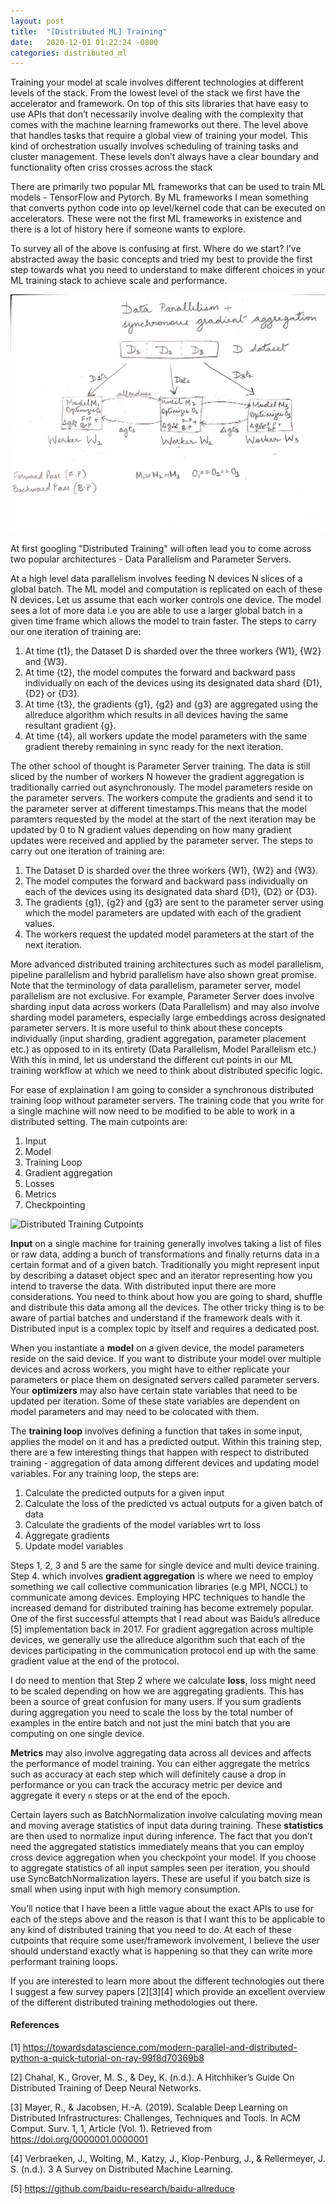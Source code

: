 ```yaml
---
layout: post
title:  "[Distributed ML] Training"
date:   2020-12-01 01:22:24 -0800
categories: distributed_ml
---
```


Training your model at scale involves different technologies at different levels of the stack. From the lowest level of the stack we first have the accelerator and framework. On top of this sits libraries that have easy to use APIs that don’t necessarily involve dealing with the complexity that comes with the machine learning frameworks out there. The level above that handles tasks that require a global view of training your model. This kind of orchestration usually involves scheduling of training tasks and cluster management. These levels don’t always have a clear boundary and functionality often criss crosses across the stack

There are primarily two popular ML frameworks that can be used to train ML models - TensorFlow and Pytorch. By ML frameworks I mean something that converts python code into op level/kernel code that can be executed on accelerators. These were not the first ML frameworks in existence and there is a lot of history here if someone wants to explore.

To survey all of the above is confusing at first. Where do we start? I’ve abstracted away the basic concepts and tried my best to provide the first step towards what you need to understand to make different choices in your ML training stack to achieve scale and performance. 

![Synchronous AllReduce](/assets/images/intro_distributed_training/synchronous-allreduce.jpg)

At first googling "Distributed Training" will often lead you to come across two popular architectures - Data Parallelism and Parameter Servers. 

At a high level data parallelism involves feeding N devices N slices of a global batch. The ML model and computation is replicated on each of these N devices. Let us assume that each worker controls one device. The model sees a lot of more data i.e you are able to use a larger global batch in a given time frame which allows the model to train faster. The steps to carry our one iteration of training are:

1. At time {t1}, the Dataset D is sharded over the three workers {W1}, {W2} and {W3}.
2. At time {t2}, the model computes the forward and backward pass individually on each of the devices using its designated data shard {D1}, {D2} or {D3}.
3. At time {t3}, the gradients {g1}, {g2} and {g3} are aggregated using the allreduce algorithm which results in all devices having the same resultant gradient {g}.
4. At time {t4}, all workers update the model parameters with the same gradient thereby remaining in sync ready for the next iteration.

The other school of thought is Parameter Server training. The data is still sliced by the number of workers N however the gradient aggregation is traditionally carried out asynchronously. The model parameters reside on the parameter servers. The workers compute the gradients and send it to the parameter server at different timestamps.This means that the model paramters requested by the model at the start of the next iteration may be updated by 0 to N gradient values depending on how many gradient updates were received and applied by the parameter server. The steps to carry out one iteration of training are:

1. The Dataset D is sharded over the three workers {W1}, {W2} and {W3}.
2. The model computes the forward and backward pass individually on each of the devices using its designated data shard {D1}, {D2} or {D3}.
3. The gradients {g1}, {g2} and {g3} are sent to the parameter server using which the model parameters are updated with each of the gradient values.
4. The workers request the updated model parameters at the start of the next iteration.

More advanced distributed training architectures such as model parallelism, pipeline parallelism and hybrid parallelism have also shown great promise. Note that the terminology of data parallelism, parameter server, model parallelism are not exclusive. For example, Parameter Server does involve sharding input data across workers (Data Parallelism) and may also involve sharding model parameters, especially large embeddings across designated parameter servers. It is more useful to think about these concepts individually (input sharding, gradient aggregation, parameter placement etc.) as opposed to in its entirety (Data Parallelism, Model Parallelism etc.) 
With this in mind, let us understand the different cut points in our ML training workflow at which we need to think about distributed specific logic.

 For ease of explaination I am going to consider a synchronous distributed training loop without parameter servers. The training code that you write for a single machine will now need to be modified to be able to work in a distributed setting. The main cutpoints are:

1. Input
2. Model
3. Training Loop 
4. Gradient aggregation
5. Losses
6. Metrics
7. Checkpointing


![Distributed Training Cutpoints](/assets/images/2020-12-26-distributed-training.jpg)

**Input** on a single machine for training generally involves taking a list of files or raw data, adding  a bunch of transformations and finally returns data in a certain format and of a given batch. Traditionally you might represent input by describing a dataset object spec and an iterator representing how you intend to traverse the data. With distributed input there are more considerations. You need to think about how you are going to shard, shuffle and distribute this data among all the devices. The other tricky thing is to be aware of partial batches and understand if the framework deals with it. Distributed input is a complex topic by itself and requires a dedicated post.

When you instantiate a **model** on a given device, the model parameters reside on the said device. If you want to distribute your model over multiple devices and across workers, you might have to either replicate your parameters or place them on designated servers called parameter servers. Your **optimizers** may also have certain state variables that need to be updated per iteration. Some of these state variables are dependent on model parameters and may need to be colocated with them.  

The **training loop** involves defining a function that takes in some input, applies the model on it and has a predicted output. Within this training step, there are a few interesting things that happen with respect to distributed training - aggregation of data among different devices and updating model variables. For any training loop, the steps are:

1. Calculate the predicted outputs for a given input
2. Calculate the loss of the predicted vs actual outputs for a given batch of data
3. Calculate the gradients of the model variables wrt to loss
4. Aggregate gradients
5. Update model variables


Steps 1, 2, 3 and 5 are the same for single device and multi device training. Step 4. which involves **gradient aggregation** is where we need to employ something we call collective communication libraries (e.g MPI, NCCL) to communicate among devices. Employing HPC techniques to handle the increased demand for distributed training has become extremely popular. One of the first successful attempts that I read about was Baidu’s allreduce [5] implementation back in 2017. For gradient aggregation across multiple devices, we generally use the allreduce algorithm such that each of the devices participating in the communication protocol end up with the same gradient value at the end of the protocol. 

I do need to mention that Step 2 where we calculate **loss**, loss might need to be scaled depending on how we are aggregating gradients. This has been a source of great confusion for many users. If you sum gradients during aggregation you need to scale the loss by the total number of examples in the entire batch and not just the mini batch that you are computing on one single device.

**Metrics** may also involve aggregating data across all devices and affects the performance of model training. You can either aggregate the metrics such as accuracy at each step which will definitely cause a drop in performance or you can track the accuracy metric per device and aggregate it every `n` steps or at the end of the epoch. 

Certain layers such as BatchNormalization involve calculating moving mean and moving average statistics of input data during training. These **statistics** are then used to normalize input during inference. The fact that you don’t need the aggregated statistics immediately means that you can employ cross device aggregation when you checkpoint your model. If you choose to aggregate statistics of all input samples seen per iteration, you should use SyncBatchNormalization layers. These are useful if you batch size is small when using input with high memory consumption.

You’ll notice that I have been a little vague about the exact APIs to use for each of the steps above and the reason is that I want this to be applicable to any kind of distributed training that you need to do. At each of these cutpoints that require some user/framework involvement, I believe the user should understand exactly what is happening so that they can write more performant training loops.

If you are interested to learn more about the different technologies out there I suggest a few survey papers [2][3][4] which provide an excellent overview of the different distributed training methodologies out there.



#### References

[1] https://towardsdatascience.com/modern-parallel-and-distributed-python-a-quick-tutorial-on-ray-99f8d70369b8

[2] Chahal, K., Grover, M. S., & Dey, K. (n.d.). A Hitchhiker’s Guide On Distributed Training of Deep Neural Networks.

[3] Mayer, R., & Jacobsen, H.-A. (2019). Scalable Deep Learning on Distributed Infrastructures: Challenges, Techniques and Tools. In ACM Comput. Surv. 1, 1, Article (Vol. 1). Retrieved from https://doi.org/0000001.0000001

[4] Verbraeken, J., Wolting, M., Katzy, J., Klop-Penburg, J., & Rellermeyer, J. S. (n.d.). 3 A Survey on Distributed Machine Learning.

[5] https://github.com/baidu-research/baidu-allreduce
